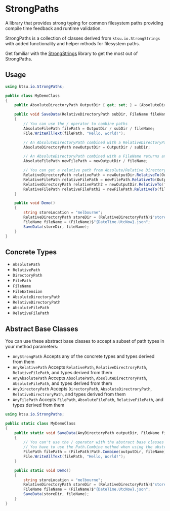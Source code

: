 # StrongPaths

A library that provides strong typing for common filesystem paths providing compile time feedback and runtime validation.

StrongPaths is a collection of classes derived from `ktsu.io.StrongStrings` with added functionality and helper mthods for filesystem paths.

Get familiar with the [StrongStrings](https://github.com/ktsu-io/StrongStrings) library to get the most out of StrongPaths.

## Usage
```csharp
using ktsu.io.StrongPaths;

public class MyDemoClass
{
	public AbsoluteDirectoryPath OutputDir { get; set; } = (AbsoluteDirectoryPath)@"c:\output";

	public void SaveData(RelativeDirectoryPath subDir, FileName fileName)
	{
		// You can use the / operator to combine paths
		AbsoluteFilePath filePath = OutputDir / subDir / fileName;
		File.WriteAllText(filePath, "Hello, world!");

		// An AbsoluteDirectoryPath combined with a RelativeDirectoryPath returns an AbsoluteDirectoryPath
		AbsoluteDirectoryPath newOutputDir = OutputDir / subDir;

		// An AbsoluteDirectoryPath combined with a FileName returns an AbsoluteFilePath
		AbsoluteFilePath newFilePath = newOutputDir / fileName;

		// You can get a relative path from Absolute/Relative Directory/File paths using the RelativeTo method
		RelativeDirectoryPath relativePath = newOutputDir.RelativeTo(OutputDir);
		RelativeFilePath relativeFilePath = newFilePath.RelativeTo(OutputDir);
		RelativeDirectoryPath relativePath2 = newOutputDir.RelativeTo(filePath);
		RelativeFilePath relativeFilePath2 = newFilePath.RelativeTo(filePath);
	}

	public void Demo()
	{
		string storeLocation = "melbourne";
		RelativeDirectoryPath storeDir = (RelativeDirectoryPath)$"store_{storeLocation}";
		FileName fileName = (FileName)$"{DateTime.UtcNow}.json";
		SaveData(storeDir, fileName);
	}
}

```
## Concrete Types
- `AbsolutePath`
- `RelativePath`
- `DirectoryPath`
- `FilePath`
- `FileName`
- `FileExtension`
- `AbsoluteDirectoryPath`
- `RelativeDirectoryPath`
- `AbsoluteFilePath`
- `RelativeFilePath`

## Abstract Base Classes
You can use these abstract base classes to accept a subset of path types in your method parameters:
- `AnyStrongPath` Accepts any of the concrete types and types derived from them
- `AnyRelativePath` Accepts `RelativePath`, `RelativeDirectroryPath`, `RelativeFilePath`, and types derived from them
- `AnyAbsolutePath` Accepts `AbsolutePath`, `AbsoluteDirectroryPath`, `AbsoluteFilePath`, and types derived from them
- `AnyDirectoryPath` Accepts `DirectoryPath`, `AbsoluteDirectroryPath`, `RelativeDirectroryPath`, and types derived from them
- `AnyFilePath` Accepts `FilePath`, `AbsoluteFilePath`, `RelativeFilePath`, and types derived from them

```csharp
using ktsu.io.StrongPaths;

public static class MyDemoClass
{
	public static void SaveData(AnyDirectoryPath outputDir, FileName fileName)
	{
		// You can't use the / operator with the abstract base classes because it has no way of knowing which type to return
		// You have to use the Path.Combine method when using the abstract base classes
		FilePath filePath = (FilePath)Path.Combine(outputDir, fileName);
		File.WriteAllText(filePath, "Hello, World!");
	}

    public static void Demo()
	{
		string storeLocation = "melbourne";
		RelativeDirectoryPath storeDir = (RelativeDirectoryPath)$"store_{storeLocation}";
		FileName fileName = (FileName)$"{DateTime.UtcNow}.json";
		SaveData(storeDir, fileName);
	}
}
```
